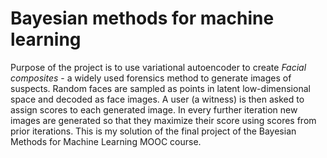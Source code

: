 # Bayesian methods for machine learning

Purpose of the project is to use variational autoencoder to create *Facial composites* - a widely used forensics method to generate images of suspects. Random faces are sampled as points in latent low-dimensional space and decoded as face images. A user (a witness) is then asked to assign scores to each generated image. In every further iteration new images are generated so that they maximize their score using scores from prior iterations. This is my solution of the final project of the Bayesian Methods for Machine Learning MOOC course. 
